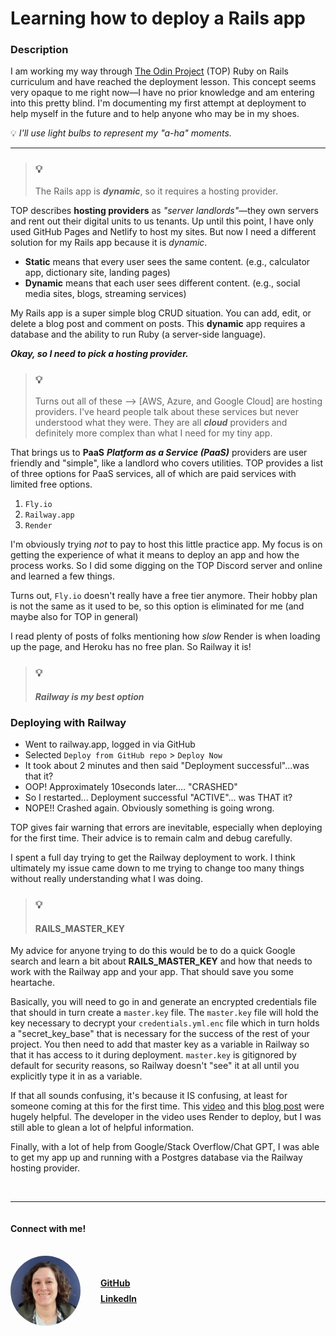 # Learning how to deploy a Rails app


### Description

I am working my way through [The Odin Project](https://www.theodinproject.com) (TOP) Ruby on Rails curriculum and have reached the deployment lesson. This concept seems very opaque to me right now—I have no prior knowledge and am entering into this pretty blind. I'm documenting my first attempt at deployment to help myself in the future and to help anyone who may be in my shoes.

💡 _I'll use light bulbs to represent my "a-ha" moments._

---

> ### 💡
>
> The Rails app is **_dynamic_**, so it requires a hosting provider.

TOP describes **hosting providers** as _"server landlords"_—they own servers and rent out their digital units to us tenants. Up until this point, I have only used GitHub Pages and Netlify to host my sites. But now I need a different solution for my Rails app because it is _dynamic_.

- **Static** means that every user sees the same content. (e.g., calculator app, dictionary site, landing pages)
- **Dynamic** means that each user sees different content. (e.g., social media sites, blogs, streaming services)

My Rails app is a super simple blog CRUD situation. You can add, edit, or delete a blog post and comment on posts. This **dynamic** app requires a database and the ability to run Ruby (a server-side language).

**_Okay, so I need to pick a hosting provider._**

> ### 💡
>
> Turns out all of these --> [AWS, Azure, and Google Cloud]
> are hosting providers. I've heard people talk about these services but never understood what they were. They are all **_cloud_** providers and definitely more complex than what I need for my tiny app.

That brings us to **PaaS**
**_Platform as a Service (PaaS)_** providers are user friendly and "simple", like a landlord who covers utilities. TOP provides a list of three options for PaaS services, all of which are paid services with limited free options.

1. `Fly.io`
2. `Railway.app`
3. `Render `

I'm obviously trying _not_ to pay to host this little practice app. My focus is on getting the experience of what it means to deploy an app and how the process works. So I did some digging on the TOP Discord server and online and learned a few things.

Turns out, `Fly.io` doesn't really have a free tier anymore. Their hobby plan is not the same as it used to be, so this option is eliminated for me (and maybe also for TOP in general)

I read plenty of posts of folks mentioning how _slow_ Render is when loading up the page, and Heroku has no free plan. So Railway it is!

> ### 💡
>
> ##### Railway is my best option

### Deploying with Railway

- Went to railway.app, logged in via GitHub
- Selected `Deploy from GitHub repo` > `Deploy Now`
- It took about 2 minutes and then said "Deployment successful"...was that it?
- OOP! Approximately 10seconds later.... "CRASHED"
- So I restarted... Deployment successful "ACTIVE"... was THAT it?
- NOPE!! Crashed again. Obviously something is going wrong.

TOP gives fair warning that errors are inevitable, especially when deploying for the first time. Their advice is to remain calm and debug carefully.

I spent a full day trying to get the Railway deployment to work. I think ultimately my issue came down to me trying to change too many things without really understanding what I was doing.

> ### 💡
>
> #### RAILS_MASTER_KEY

My advice for anyone trying to do this would be to do a quick Google search and learn a bit about **RAILS_MASTER_KEY** and how that needs to work with the Railway app and your app. That should save you some heartache.

Basically, you will need to go in and generate an encrypted credentials file that should in turn create a `master.key` file. The `master.key` file will hold the key necessary to decrypt your `credentials.yml.enc` file which in turn holds a "secret_key_base" that is necessary for the success of the rest of your project. You then need to add that master key as a variable in Railway so that it has access to it during deployment. `master.key` is gitignored by default for security reasons, so Railway doesn't "see" it at all until you explicitly type it in as a variable.

If that all sounds confusing, it's because it IS confusing, at least for someone coming at this for the first time. This [video](https://www.youtube.com/watch?v=igS0Y6hfZoM) and this [blog post](https://webcrunch.com/posts/the-complete-guide-to-ruby-on-rails-encrypted-credentials) were hugely helpful. The developer in the video uses Render to deploy, but I was still able to glean a lot of helpful information.

Finally, with a lot of help from Google/Stack Overflow/Chat GPT, I was able to get my app up and running with a Postgres database via the Railway hosting provider.

&nbsp; 

---

<div class="connect__container">
  <h4>Connect with me!</h4>

  <div class="pic__and__links__container">
    <img class="profile__pic" src="assets/profile_pic.png">
    <div class="connect__links">
      <a href="https://github.com/carisaelam">GitHub</a>
      <a href="www.linkedin.com/in/carisa-elam-097368239">LinkedIn</a>
    </div>
  </div>
</div>


<style>
.connect__container{
    display: flex; 
    flex-direction: column; 
}

.pic__and__links__container {
  display: flex; 
  gap: 2rem; 
  margin-top: 1rem; 
}

.profile__pic {
  max-width: 7rem;
  border-radius: 100%; 
}

.connect__links {
  display: flex; 
  flex-direction: column; 
  gap: .5rem; 
  justify-content: center; 
  font-weight: bold; 
}
</style>
